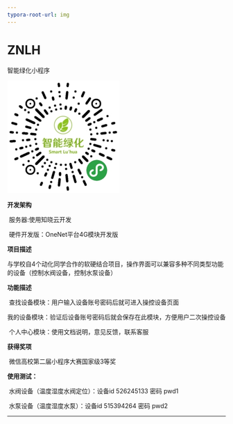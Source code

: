 ```yaml
---
typora-root-url: img
---
```




# ZNLH

智能绿化小程序

![gh_48d6ec319f61_258](/img/gh_48d6ec319f61_258.jpg)



**开发架构**

​		服务器:使用知晓云开发

​		硬件开发版：OneNet平台4G模块开发版



**项目描述**

​		与学校自4个动化同学合作的软硬结合项目，操作界面可以兼容多种不同类型功能的设备（控制水阀设备，控制水泵设备）

 

**功能描述**

​		查找设备模块：用户输入设备账号密码后就可进入操控设备页面

​		我的设备模块：验证后设备账号密码后就会保存在此模块，方便用户二次操控设备

​		个人中心模块：使用文档说明，意见反馈，联系客服

 

**获得奖项**

​		微信高校第二届小程序大赛国家级3等奖

 

**使用测试：**

​		水阀设备（温度湿度水阀定位）：设备id 526245133  密码  pwd1

​		水泵设备（温度湿度水泵）：设备id 515394264  密码  pwd2

 

****
